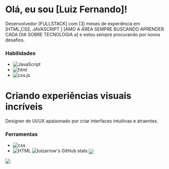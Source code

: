 # Olá, eu sou [Luiz Fernando]!
Desenvolvedor [FULLSTACK] com [3] meses de experiência em [HTML,CSS, JAVASCRIPT ] [AMO A ÁREA SEMPRE BUSCANDO APRENDER CADA DIA SOBRE TECNOLOGIA a] e estou sempre procurando por novos desafios.
### Habilidades
* ![JavaScript](https://img.shields.io/badge/JavaScript-F7DF1E?style=for-the-badge&logo=javascript&logoColor=black)
* ![html](https://img.shields.io/badge/html-61DAFB?style=for-the-badge&logo=html&logoColor=black)</br>
* ![css.js](https://img.shields.io/badge/css.js-339933?style=for-the-badge&logo=css.js&logoColor=white)
# Criando experiências visuais incríveis
Designer de UI/UX apaixonado por criar interfaces intuitivas e atraentes.
### Ferramentas
* ![css](https://img.shields.io/badge/css-F7DC6F?style=for-the-css&logo=sketch&logoColor=black)
* ![HTML](https://img.shields.io/badge/html-F24E1E?style=for-the-badge&logo=html&logoColor=white)
![luizarrow's GitHub stats](https://github-readme-stats.vercel.app/api?username=luizarrow&show_icons=true&theme=radical)
<a href="https://github.com/anuraghazra/github-readme-stats">  <img align="center" src="https://github-
                      [![Top Langs](https://github-readme-stats.vercel.app/api/top-langs/?username=anuraghazra&hide=javascript,html)](https://github.com/anuraghazra/github-readme-stats)                                           readmestats.vercel.app/api/pin/?username=luizarrow&repo=github-readme-stats" />
</a>
<a href="https://github.com/anuraghazra/convoychat">
  <img align="center" src="https://github-readme-stats.vercel.app/api/pin/?username=anuraghazra&repo=convoychat" />
</a>

